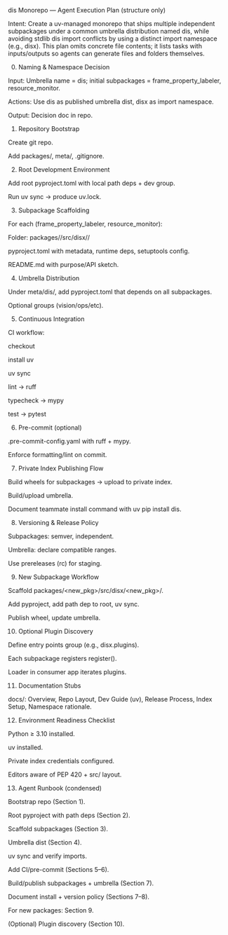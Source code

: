 dis Monorepo — Agent Execution Plan (structure only)

Intent: Create a uv-managed monorepo that ships multiple independent subpackages under a common umbrella distribution named dis, while avoiding stdlib dis import conflicts by using a distinct import namespace (e.g., disx). This plan omits concrete file contents; it lists tasks with inputs/outputs so agents can generate files and folders themselves.

0) Naming & Namespace Decision

Input: Umbrella name = dis; initial subpackages = frame_property_labeler, resource_monitor.

Actions: Use dis as published umbrella dist, disx as import namespace.

Output: Decision doc in repo.

1) Repository Bootstrap

Create git repo.

Add packages/, meta/, .gitignore.

2) Root Development Environment

Add root pyproject.toml with local path deps + dev group.

Run uv sync → produce uv.lock.

3) Subpackage Scaffolding

For each (frame_property_labeler, resource_monitor):

Folder: packages/<name>/src/disx/<name>/

pyproject.toml with metadata, runtime deps, setuptools config.

README.md with purpose/API sketch.

4) Umbrella Distribution

Under meta/dis/, add pyproject.toml that depends on all subpackages.

Optional groups (vision/ops/etc).

5) Continuous Integration

CI workflow:

checkout

install uv

uv sync

lint → ruff

typecheck → mypy

test → pytest

6) Pre-commit (optional)

.pre-commit-config.yaml with ruff + mypy.

Enforce formatting/lint on commit.

7) Private Index Publishing Flow

Build wheels for subpackages → upload to private index.

Build/upload umbrella.

Document teammate install command with uv pip install dis.

8) Versioning & Release Policy

Subpackages: semver, independent.

Umbrella: declare compatible ranges.

Use prereleases (rc) for staging.

9) New Subpackage Workflow

Scaffold packages/<new_pkg>/src/disx/<new_pkg>/.

Add pyproject, add path dep to root, uv sync.

Publish wheel, update umbrella.

10) Optional Plugin Discovery

Define entry points group (e.g., disx.plugins).

Each subpackage registers register().

Loader in consumer app iterates plugins.

11) Documentation Stubs

docs/: Overview, Repo Layout, Dev Guide (uv), Release Process, Index Setup, Namespace rationale.

12) Environment Readiness Checklist

Python ≥ 3.10 installed.

uv installed.

Private index credentials configured.

Editors aware of PEP 420 + src/ layout.

13) Agent Runbook (condensed)

Bootstrap repo (Section 1).

Root pyproject with path deps (Section 2).

Scaffold subpackages (Section 3).

Umbrella dist (Section 4).

uv sync and verify imports.

Add CI/pre-commit (Sections 5–6).

Build/publish subpackages + umbrella (Section 7).

Document install + version policy (Sections 7–8).

For new packages: Section 9.

(Optional) Plugin discovery (Section 10).